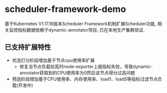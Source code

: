 # scheduler-framework-demo
基于Kubernetes V1.17.16版本Scheduler Framework机制扩展Scheduler功能, 相关监控指标数据依赖于dynamic-annotator项目, 已在本地生产集群验证.

## 已支持扩展特性
- 优选打分阶段增加基于节点cpu使用率扩展
  - 修复当节点负载较高时node-exporter上报指标失败，导致dynamic-annotator获取到的CPU使用率为0然后该节点得分过高问题
- 预选阶段增加基于CPU使用率、内存使用率、load1、load5等指标过滤节点负载(开发中)
